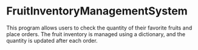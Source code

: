 # FruitInventoryManagementSystem
This program allows users to check the quantity of their favorite fruits and place orders. The fruit inventory is managed using a dictionary, and the quantity is updated after each order.
